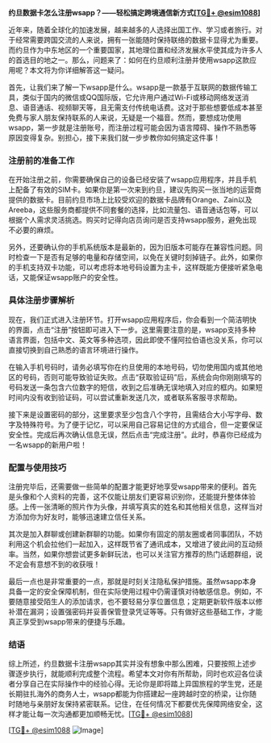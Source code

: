**约旦数据卡怎么注册wsapp？——轻松搞定跨境通信新方式[[TG💪+ @esim1088](https://t.me/s/esim1088)]**

近年来，随着全球化的加速发展，越来越多的人选择出国工作、学习或者旅行。对于经常需要跨国交流的人来说，拥有一张能随时保持联络的数据卡显得尤为重要。而约旦作为中东地区的一个重要国家，其地理位置和经济发展水平使其成为许多人的首选目的地之一。那么，问题来了：如何在约旦顺利注册并使用wsapp这款应用呢？本文将为你详细解答这一疑问。

首先，让我们来了解一下wsapp是什么。wsapp是一款基于互联网的数据传输工具，类似于国内的微信或QQ国际版，它允许用户通过Wi-Fi或移动网络发送消息、语音通话、视频聊天等，且无需支付传统电话费。这对于那些想要低成本甚至免费与家人朋友保持联系的人来说，无疑是一个福音。然而，要想成功使用wsapp，第一步就是注册账号，而注册过程可能会因为语言障碍、操作不熟悉等原因变得复杂。别担心，接下来我们就一步步教你如何搞定这件事！

### 注册前的准备工作

在开始注册之前，你需要确保自己的设备已经安装了wsapp应用程序，并且手机上配备了有效的SIM卡。如果你是第一次来到约旦，建议先购买一张当地的运营商提供的数据卡。目前约旦市场上比较受欢迎的数据卡品牌有Orange、Zain以及Areeba，这些服务商都提供不同套餐的选择，比如流量包、语音通话包等，可以根据个人需求灵活挑选。购买时记得向店员询问是否支持wsapp服务，避免出现不必要的麻烦。

另外，还要确认你的手机系统版本是最新的，因为旧版本可能存在兼容性问题。同时检查一下是否有足够的电量和存储空间，以免在关键时刻掉链子。此外，如果你的手机支持双卡功能，可以考虑将本地号码设置为主卡，这样既能方便接听紧急电话，又能保证wsapp账户的安全性。

### 具体注册步骤解析

现在，我们正式进入注册环节。打开wsapp应用程序后，你会看到一个简洁明快的界面，点击“注册”按钮即可进入下一步。这里需要注意的是，wsapp支持多种语言界面，包括中文、英文等多种选项，因此即使不懂阿拉伯语也没关系，你可以直接切换到自己熟悉的语言环境进行操作。

在输入手机号码时，请务必填写你在约旦使用的本地号码，切勿使用国内或其他地区的号码，否则可能导致验证失败。点击“获取验证码”后，系统会向你刚刚填写的号码发送一条包含六位数字的短信，收到之后准确无误地填入对应的框内。如果短时间内没有收到验证码，可以尝试重新发送几次，或者联系客服寻求帮助。

接下来是设置密码的部分，这里要求至少包含八个字符，且需结合大小写字母、数字及特殊符号。为了便于记忆，可以采用自己容易记住的方式组合，但一定要保证安全性。完成后再次确认信息无误，然后点击“完成注册”。此时，恭喜你已经成为一名wsapp的新用户啦！

### 配置与使用技巧

注册完毕后，还需要做一些简单的配置才能更好地享受wsapp带来的便利。首先是头像和个人资料的完善，这不仅能让朋友们更容易识别你，还能提升整体体验感。上传一张清晰的照片作为头像，并填写真实的姓名和其他相关信息，这样当对方添加你为好友时，能够迅速建立信任关系。

其次是加入群聊或创建新群聊的功能。如果你有固定的朋友圈或者同事团队，不妨利用这个机会拉他们一起加入，这样既节省了通讯成本，又增进了彼此间的互动频率。当然，如果你想尝试更多新鲜玩法，也可以关注官方推荐的热门话题群组，说不定会有意想不到的收获哦！

最后一点也是非常重要的一点，那就是时刻关注隐私保护措施。虽然wsapp本身具备一定的安全保障机制，但在实际使用过程中仍需谨慎对待敏感信息。例如，不要随意接受陌生人的添加请求，也不要轻易分享位置信息；定期更新软件版本以修补潜在漏洞；设置强密码并妥善保管登录凭证等等。只有做好这些基础工作，才能真正享受到wsapp带来的便捷与乐趣。

### 结语

综上所述，约旦数据卡注册wsapp其实并没有想象中那么困难，只要按照上述步骤逐步执行，就能顺利完成整个流程。希望本文对你有所帮助，同时也欢迎各位读者分享自己在实际操作中的经验心得。无论你是即将踏上异国旅程的学生党，还是长期驻扎海外的商务人士，wsapp都能为你搭建起一座跨越时空的桥梁，让你随时随地与亲朋好友保持紧密联系。记住，在任何情况下都要优先保障网络安全，这样才能让每一次沟通都更加顺畅无忧。[[TG💪+ @esim1088](https://t.me/s/esim1088)]

[[TG💪+ @esim1088](https://t.me/s/esim1088) ![Image](https://i.postimg.cc/4NQfJmqS/Snipaste-2025-05-13-00-14-12.png)]